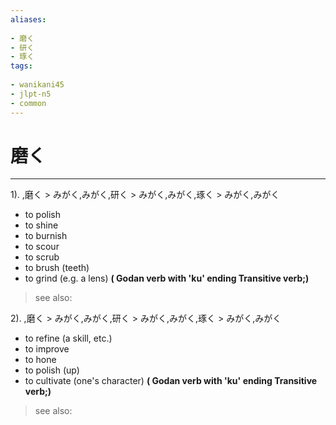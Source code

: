 ```yaml
---
aliases:
    
- 磨く
- 研く
- 琢く
tags:
    
- wanikani45
- jlpt-n5
- common
---
```


# 磨く
---
1).
,磨く > みがく,みがく,研く > みがく,みがく,琢く > みがく,みがく

- to polish
- to shine
- to burnish
- to scour
- to scrub
- to brush (teeth)
- to grind (e.g. a lens)
**( Godan verb with 'ku' ending Transitive verb;)**
> see also: 
            
2).
,磨く > みがく,みがく,研く > みがく,みがく,琢く > みがく,みがく

- to refine (a skill, etc.)
- to improve
- to hone
- to polish (up)
- to cultivate (one's character)
**( Godan verb with 'ku' ending Transitive verb;)**
> see also: 
            